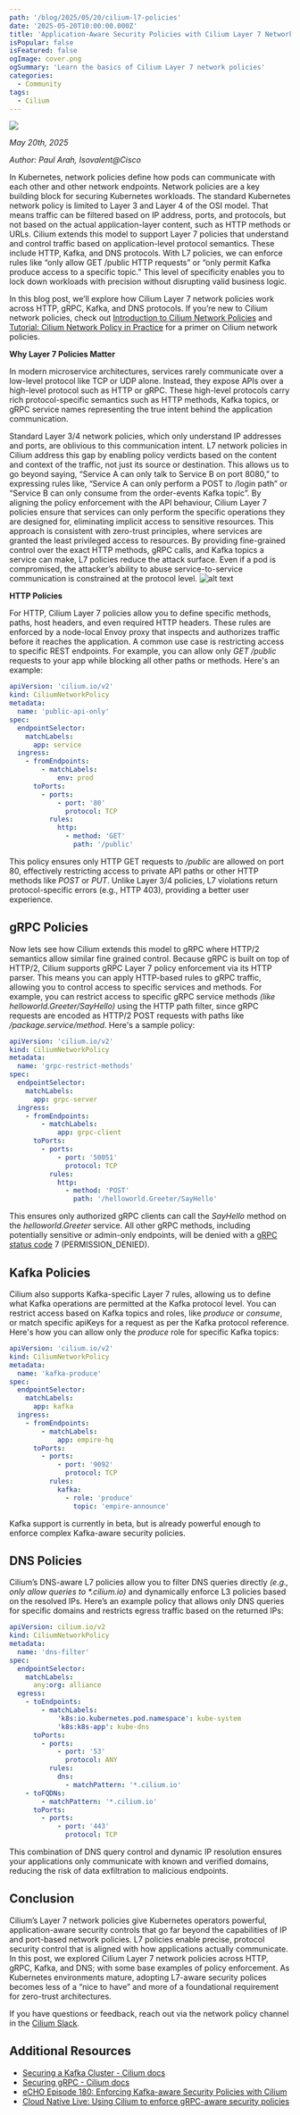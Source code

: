 ```yaml
---
path: '/blog/2025/05/20/cilium-l7-policies'
date: '2025-05-20T10:00:00.000Z'
title: 'Application-Aware Security Policies with Cilium Layer 7 Network Policies'
isPopular: false
isFeatured: false
ogImage: cover.png
ogSummary: 'Learn the basics of Cilium Layer 7 network policies'
categories:
  - Community
tags:
  - Cilium
---
```


![](cover.png)

_May 20th, 2025_

_Author: Paul Arah, Isovalent@Cisco_

In Kubernetes, network policies define how pods can communicate with each other and other network endpoints. Network policies are a key building block for securing Kubernetes workloads. The standard Kubernetes network policy is limited to Layer 3 and Layer 4 of the OSI model. That means traffic can be filtered based on IP address, ports, and protocols, but not based on the actual application-layer content, such as HTTP methods or URLs. Cilium extends this model to support Layer 7 policies that understand and control traffic based on application-level protocol semantics. These include HTTP, Kafka, and DNS protocols. With L7 policies, we can enforce rules like “only allow GET /public HTTP requests” or “only permit Kafka produce access to a specific topic.” This level of specificity enables you to lock down workloads with precision without disrupting valid business logic.

In this blog post, we’ll explore how Cilium Layer 7 network policies work across HTTP, gRPC, Kafka, and DNS protocols. If you’re new to Cilium network policies, check out [Introduction to Cilium Network Policies](https://isovalent.com/blog/post/intro-to-cilium-network-policies/) and [Tutorial: Cilium Network Policy in Practice](https://isovalent.com/blog/post/tutorial-cilium-network-policy/) for a primer on Cilium network policies.

**Why Layer 7 Policies Matter**

In modern microservice architectures, services rarely communicate over a low-level protocol like TCP or UDP alone. Instead, they expose APIs over a high-level protocol such as HTTP or gRPC. These high-level protocols carry rich protocol-specific semantics such as HTTP methods, Kafka topics, or gRPC service names representing the true intent behind the application communication.

Standard Layer 3/4 network policies, which only understand IP addresses and ports, are oblivious to this communication intent. L7 network policies in Cilium address this gap by enabling policy verdicts based on the content and context of the traffic, not just its source or destination. This allows us to go beyond saying, “Service A can only talk to Service B on port 8080,” to expressing rules like, “Service A can only perform a POST to /login path” or “Service B can only consume from the order-events Kafka topic”. By aligning the policy enforcement with the API behaviour, Cilium Layer 7 policies ensure that services can only perform the specific operations they are designed for, eliminating implicit access to sensitive resources. This approach is consistent with zero-trust principles, where services are granted the least privileged access to resources. By providing fine-grained control over the exact HTTP methods, gRPC calls, and Kafka topics a service can make, L7 policies reduce the attack surface. Even if a pod is compromised, the attacker’s ability to abuse service-to-service communication is constrained at the protocol level.
![alt text](cilium-netpol-comparison.png)

**HTTP Policies**

For HTTP, Cilium Layer 7 policies allow you to define specific methods, paths, host headers, and even required HTTP headers. These rules are enforced by a node-local Envoy proxy that inspects and authorizes traffic before it reaches the application.
A common use case is restricting access to specific REST endpoints. For example, you can allow only _GET /public_ requests to your app while blocking all other paths or methods. Here's an example:

```yaml
apiVersion: 'cilium.io/v2'
kind: CiliumNetworkPolicy
metadata:
  name: 'public-api-only'
spec:
  endpointSelector:
    matchLabels:
      app: service
  ingress:
    - fromEndpoints:
        - matchLabels:
            env: prod
      toPorts:
        - ports:
            - port: '80'
              protocol: TCP
          rules:
            http:
              - method: 'GET'
                path: '/public'
```

This policy ensures only HTTP GET requests to _/public_ are allowed on port 80, effectively restricting access to private API paths or other HTTP methods like _POST_ or _PUT_. Unlike Layer 3/4 policies, L7 violations return protocol-specific errors (e.g., HTTP 403), providing a better user experience.

## gRPC Policies

Now lets see how Cilium extends this model to gRPC where HTTP/2 semantics allow similar fine grained control. Because gRPC is built on top of HTTP/2, Cilium supports gRPC Layer 7 policy enforcement via its HTTP parser. This means you can apply HTTP-based rules to gRPC traffic, allowing you to control access to specific services and methods.
For example, you can restrict access to specific gRPC service methods _(like helloworld.Greeter/SayHello)_ using the HTTP path filter, since gRPC requests are encoded as HTTP/2 POST requests with paths like _/package.service/method_. Here's a sample policy:

```yaml
apiVersion: 'cilium.io/v2'
kind: CiliumNetworkPolicy
metadata:
  name: 'grpc-restrict-methods'
spec:
  endpointSelector:
    matchLabels:
      app: grpc-server
  ingress:
    - fromEndpoints:
        - matchLabels:
            app: grpc-client
      toPorts:
        - ports:
            - port: '50051'
              protocol: TCP
          rules:
            http:
              - method: 'POST'
                path: '/helloworld.Greeter/SayHello'
```

This ensures only authorized gRPC clients can call the _SayHello_ method on the _helloworld.Greeter_ service. All other gRPC methods, including potentially sensitive or admin-only endpoints, will be denied with a [gRPC status code](https://grpc.github.io/grpc/core/md_doc_statuscodes.html) 7 (PERMISSION_DENIED).

## Kafka Policies

Cilium also supports Kafka-specific Layer 7 rules, allowing us to define what Kafka operations are permitted at the Kafka protocol level. You can restrict access based on Kafka topics and roles, like _produce_ or _consume_, or match specific apiKeys for a request as per the Kafka protocol reference.
Here's how you can allow only the _produce_ role for specific Kafka topics:

```yaml
apiVersion: 'cilium.io/v2'
kind: CiliumNetworkPolicy
metadata:
  name: 'kafka-produce'
spec:
  endpointSelector:
    matchLabels:
      app: kafka
  ingress:
    - fromEndpoints:
        - matchLabels:
            app: empire-hq
      toPorts:
        - ports:
            - port: '9092'
              protocol: TCP
          rules:
            kafka:
              - role: 'produce'
                topic: 'empire-announce'
```

Kafka support is currently in beta, but is already powerful enough to enforce complex Kafka-aware security policies.

## DNS Policies

Cilium’s DNS-aware L7 policies allow you to filter DNS queries directly _(e.g., only allow queries to \*.cilium.io)_ and dynamically enforce L3 policies based on the resolved IPs.
Here’s an example policy that allows only DNS queries for specific domains and restricts egress traffic based on the returned IPs:

```yaml
apiVersion: cilium.io/v2
kind: CiliumNetworkPolicy
metadata:
  name: 'dns-filter'
spec:
  endpointSelector:
    matchLabels:
      any:org: alliance
  egress:
    - toEndpoints:
        - matchLabels:
            'k8s:io.kubernetes.pod.namespace': kube-system
            'k8s:k8s-app': kube-dns
      toPorts:
        - ports:
            - port: '53'
              protocol: ANY
          rules:
            dns:
              - matchPattern: '*.cilium.io'
    - toFQDNs:
        - matchPattern: '*.cilium.io'
      toPorts:
        - ports:
            - port: '443'
              protocol: TCP
```

This combination of DNS query control and dynamic IP resolution ensures your applications only communicate with known and verified domains, reducing the risk of data exfiltration to malicious endpoints.

## Conclusion

Cilium’s Layer 7 network policies give Kubernetes operators powerful, application-aware security controls that go far beyond the capabilities of IP and port-based network policies. L7 policies enable precise, protocol security control that is aligned with how applications actually communicate. In this post, we explored Cilium Layer 7 network policies across HTTP, gRPC, Kafka, and DNS; with some base examples of policy enforcement. As Kubernetes environments mature, adopting L7-aware security polices becomes less of a “nice to have” and more of a foundational requirement for zero-trust architectures.

If you have questions or feedback, reach out via the network policy channel in the [Cilium Slack](https://slack.cilium.io).

## Additional Resources

- [Securing a Kafka Cluster - Cilium docs](https://docs.cilium.io/en/stable/security/kafka/)
- [Securing gRPC - Cilium docs](https://docs.cilium.io/en/stable/security/grpc/)
- [eCHO Episode 180: Enforcing Kafka-aware Security Policies with Cilium](https://www.youtube.com/watch?v=IIeUIcwwhmE)
- [Cloud Native Live: Using Cilium to enforce gRPC-aware security policies](https://www.youtube.com/watch?v=00b1KN3141k&t=1s)

